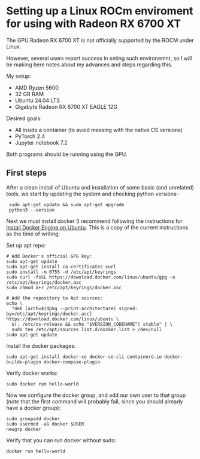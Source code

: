 # Setting up a Linux ROCm enviroment for using with Radeon RX 6700 XT

The GPU Radeon RX 6700 XT is not officially supported by the ROCM under Linux.

However, several users report success in seting such environemnt, so I will be making here notes about my advances and steps regarding this.

My setup:

 - AMD Ryzen 5600
 - 32 GB RAM
 - Ubuntu 24.04 LTS
 - Gigabyte Radeon RX 6700 XT EAGLE 12G

Desired goals:

 - All inside a container (to avoid messing with the native OS versions)
 - PyTorch 2.4
 - Jupyter notebook 7.2

Both programs should be running using the GPU.

## First steps

After a clean install of Ubuntu and installation of some basic (and unrelated) tools, we start by updating the system and checking python versions-

```
 sudo apt-get update && sudo apt-get upgrade
 python3 --version
```

Next we must install docker (I recommend following the instructions for [Install Docker Engine on Ubuntu](https://docs.docker.com/engine/install/ubuntu/). This is a copy of the current instructions as the time of writing:

Set up apt repo:
```
# Add Docker's official GPG key:
sudo apt-get update
sudo apt-get install ca-certificates curl
sudo install -m 0755 -d /etc/apt/keyrings
sudo curl -fsSL https://download.docker.com/linux/ubuntu/gpg -o /etc/apt/keyrings/docker.asc
sudo chmod a+r /etc/apt/keyrings/docker.asc

# Add the repository to Apt sources:
echo \
  "deb [arch=$(dpkg --print-architecture) signed-by=/etc/apt/keyrings/docker.asc] https://download.docker.com/linux/ubuntu \
  $(. /etc/os-release && echo "$VERSION_CODENAME") stable" | \
  sudo tee /etc/apt/sources.list.d/docker.list > /dev/null
sudo apt-get update
```

Install the docker packages:
```
sudo apt-get install docker-ce docker-ce-cli containerd.io docker-buildx-plugin docker-compose-plugin
```

Verify docker works:

```
sudo docker run hello-world
```

Now we configure the docker group, and add our own user to that group (note that the first command will probably fail, since you should already have a docker group):

```
sudo groupadd docker
sudo usermod -aG docker $USER
newgrp docker
```

Verify that you can run docker without sudo:

```
docker run hello-world
```
